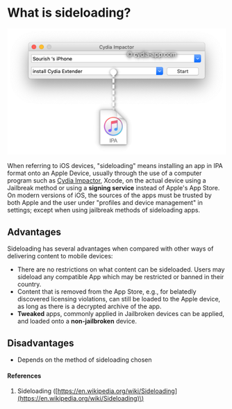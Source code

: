 # What is sideloading?

![](../.gitbook/assets/cydia-impactor-ipa-drag.png)

When referring to iOS devices,  "sideloading" means installing an app in IPA format onto an Apple Device, usually through the use of a computer program such as [Cydia Impactor](http://www.cydiaimpactor.com/), Xcode, on the actual device using a Jailbreak method or using a **signing service** instead of Apple's App Store. On modern versions of iOS, the sources of the apps must be trusted by both Apple and the user under "profiles and device management" in settings; except when using jailbreak methods of sideloading apps.

## Advantages

Sideloading has several advantages when compared with other ways of delivering content to mobile devices:

* There are no restrictions on what content can be sideloaded. Users may sideload any compatible App which may be restricted or banned in their country.
* Content that is removed from the App Store, e.g., for belatedly discovered licensing violations, can still be loaded to the Apple device, as long as there is a decrypted archive of the app. 
* **Tweaked** apps, commonly applied in Jailbroken devices can be applied, and loaded onto a **non-jailbroken** device. 

## Disadvantages

* Depends on the method of sideloading chosen



#### References

1. Sideloading \([https://en.wikipedia.org/wiki/Sideloading](https://en.wikipedia.org/wiki/Sideloading)\) 



